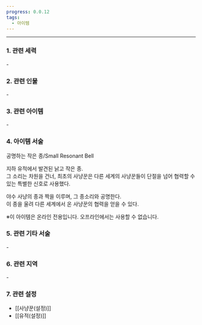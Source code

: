 ```yaml
---
progress: 0.0.12
tags:
  - 아이템
---
```

---
### 1. 관련 세력 
\-

### 2. 관련 인물
\-

### 3. 관련 아이템
\-

### 4. 아이템 서술
공명하는 작은 종/Small Resonant Bell

지하 유적에서 발견된 낡고 작은 종.  
그 소리는 차원을 건너, 최초의 사냥꾼은 다른 세계의 사냥꾼들이 단절을 넘어 협력할 수 있는 특별한 신호로 사용했다.  
  
야수 사냥의 종과 짝을 이루며, 그 종소리와 공명한다.  
이 종을 울려 다른 세계에서 온 사냥꾼의 협력을 얻을 수 있다.  
  
※이 아이템은 온라인 전용입니다. 오프라인에서는 사용할 수 없습니다.

### 5. 관련 기타 서술
\-

### 6. 관련 지역
\-
### 7. 관련 설정
- [[사냥꾼(설정)]]
- [[유적(설정)]]